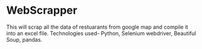 # WebScrapper
This will scrap all the data of restuarants from google map and compile it into an excel file.
Technologies used- Python, Selenium webdriver, Beautiful Soup, pandas.
